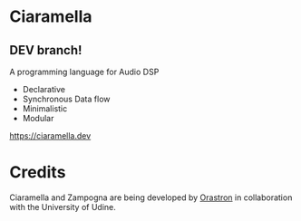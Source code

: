 # Ciaramella

## DEV branch!  

A programming language for Audio DSP

- Declarative
- Synchronous Data flow
- Minimalistic
- Modular


https://ciaramella.dev



# Credits
Ciaramella and Zampogna are being developed by [Orastron](http://orastron.com "Orastron") in collaboration with the University of Udine.
